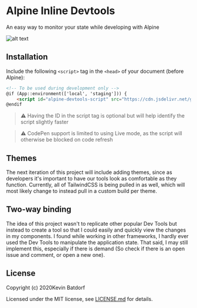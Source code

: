 # Alpine Inline Devtools
An easy way to monitor your state while developing with Alpine

![alt text](assets/devtools.gif "Title")

## Installation

Include the following `<script>` tag in the `<head>` of your document (before Alpine):

```html
<!-- To be used during development only -->
@if (App::environment(['local', 'staging'])) {
    <script id="alpine-devtools-script" src="https://cdn.jsdelivr.net/gh/kevinbatdorf/alpine-inline-devtools/dist/index.js"></script>
@endif
```
> ⚠️ Having the ID in the script tag is optional but will help identify the script slightly faster

> ⚠️ CodePen support is limited to using Live mode, as the script will otherwise be blocked on code refresh

## Themes
The next iteration of this project will include adding themes, since as developers it's important to have our tools look as comfortable as they function. Currently, all of TailwindCSS is being pulled in as well, which will most likely change to instead pull in a custom build per theme.

## Two-way binding
The idea of this project wasn't to replicate other popular Dev Tools but instead to create a tool so that I could easily and quickly view the changes in my components. I found while working in other frameworks, I hardly ever used the Dev Tools to manipulate the application state. That said, I may still implement this, especially if there is demand (So check if there is an open issue and comment, or open a new one).

## License

Copyright (c) 2020Kevin Batdorf

Licensed under the MIT license, see [LICENSE.md](LICENSE.md) for details.
